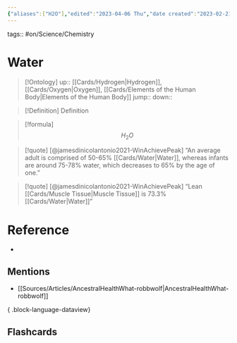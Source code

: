```yaml
---
{"aliases":["H2O"],"edited":"2023-04-06 Thu","date created":"2023-02-21 Tue","dg-publish":true,"permalink":"/cards/water/","dgPassFrontmatter":true}
---
```


tags:: #on/Science/Chemistry 

# Water

> [!Ontology]
> up:: [[Cards/Hydrogen\|Hydrogen]], [[Cards/Oxygen\|Oxygen]], [[Cards/Elements of the Human Body\|Elements of the Human Body]]
> jump::
> down:: 

> [!Definition] Definition

> [!formula]
> $$H_2O$$

> [!quote] [@jamesdinicolantonio2021-WinAchievePeak]
> “An average adult is comprised of  50-65%  [[Cards/Water\|Water]],  whereas infants are around  75-78%  water, which decreases to 65% by the age of one.”

> [!quote] [@jamesdinicolantonio2021-WinAchievePeak]
> “Lean  [[Cards/Muscle Tissue\|Muscle Tissue]]  is  73.3%  [[Cards/Water\|Water]]”

# Reference

- 

## Mentions

- [[Sources/Articles/AncestralHealthWhat-robbwolf\|AncestralHealthWhat-robbwolf]]

{ .block-language-dataview}

## Flashcards
